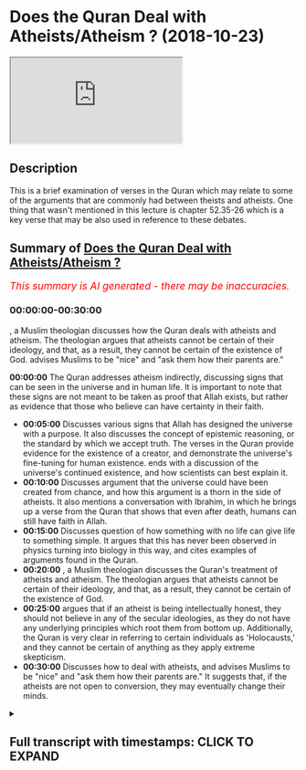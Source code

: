 # Does the Quran Deal with Atheists/Atheism ? (2018-10-23)

<iframe loading='lazy' allow='autoplay' src='https://www.youtube.com/embed/Ld8WACThegs'></iframe>

## Description

This is a brief examination of verses in the Quran which may relate to some of the arguments that are commonly had between theists and atheists. One thing that wasn't mentioned in this lecture is chapter 52.35-26 which is a key verse that may be also used in reference to these debates.

## Summary of [Does the Quran Deal with Atheists/Atheism ?](https://www.youtube.com/watch?v=Ld8WACThegs)

*<span style="color:red; font-size:125%">This summary is AI generated - there may be inaccuracies</span>. [](/)*

### <a onclick="modifyYTiframeseektime('0')">00:00:00-00:30:00</a>

, a Muslim theologian discusses how the Quran deals with atheists and atheism. The theologian argues that atheists cannot be certain of their ideology, and that, as a result, they cannot be certain of the existence of God.  advises Muslims to be "nice" and "ask them how their parents are."

**<a onclick="modifyYTiframeseektime('0')">00:00:00</a>** The Quran addresses atheism indirectly, discussing signs that can be seen in the universe and in human life. It is important to note that these signs are not meant to be taken as proof that Allah exists, but rather as evidence that those who believe can have certainty in their faith.

* **<a onclick="modifyYTiframeseektime('300')">00:05:00</a>** Discusses various signs that Allah has designed the universe with a purpose. It also discusses the concept of epistemic reasoning, or the standard by which we accept truth. The verses in the Quran provide evidence for the existence of a creator, and demonstrate the universe's fine-tuning for human existence.  ends with a discussion of the universe's continued existence, and how scientists can best explain it.
* **<a onclick="modifyYTiframeseektime('600')">00:10:00</a>** Discusses argument that the universe could have been created from chance, and how this argument is a thorn in the side of atheists. It also mentions a conversation with Ibrahim, in which he brings up a verse from the Quran that shows that even after death, humans can still have faith in Allah.
* **<a onclick="modifyYTiframeseektime('900')">00:15:00</a>** Discusses question of how something with no life can give life to something simple. It argues that this has never been observed in physics turning into biology in this way, and cites examples of arguments found in the Quran.
* **<a onclick="modifyYTiframeseektime('1200')">00:20:00</a>** , a Muslim theologian discusses the Quran's treatment of atheists and atheism. The theologian argues that atheists cannot be certain of their ideology, and that, as a result, they cannot be certain of the existence of God.
* **<a onclick="modifyYTiframeseektime('1500')">00:25:00</a>** argues that if an atheist is being intellectually honest, they should not believe in any of the secular ideologies, as they do not have any underlying principles which root them from bottom up. Additionally, the Quran is very clear in referring to certain individuals as 'Holocausts,' and they cannot be certain of anything as they apply extreme skepticism.
* **<a onclick="modifyYTiframeseektime('1800')">00:30:00</a>** Discusses how to deal with atheists, and advises Muslims to be "nice" and "ask them how their parents are." It suggests that, if the atheists are not open to conversion, they may eventually change their minds.

<details><summary><h2>Full transcript with timestamps: CLICK TO EXPAND</h2></summary>

<a onclick="modifyYTiframeseektime('0')">0:00:00</a> I will let him initiate on your regime  
<a onclick="modifyYTiframeseektime('8')">0:00:08</a> bismillah man you know him  
<a onclick="modifyYTiframeseektime('12')">0:00:12</a> huh me  
<a onclick="modifyYTiframeseektime('13')">0:00:13</a> [Music]  
<a onclick="modifyYTiframeseektime('16')">0:00:16</a> Johnse Nikita wa min allahi allah Z's in  
<a onclick="modifyYTiframeseektime('20')">0:00:20</a> hockey in he somehow art even of dieting  
<a onclick="modifyYTiframeseektime('29')">0:00:29</a> in a fearful  
<a onclick="modifyYTiframeseektime('33')">0:00:33</a> [Music]  
<a onclick="modifyYTiframeseektime('37')">0:00:37</a> I'm assuming  
<a onclick="modifyYTiframeseektime('42')">0:00:42</a> but in our economy in what in a Finland  
<a onclick="modifyYTiframeseektime('52')">0:00:52</a> even  
<a onclick="modifyYTiframeseektime('56')">0:00:56</a> John Allah whom unisom  
<a onclick="modifyYTiframeseektime('61')">0:01:01</a> mm-hmm  
<a onclick="modifyYTiframeseektime('63')">0:01:03</a> ah having a party huh ah terrific  
<a onclick="modifyYTiframeseektime('70')">0:01:10</a> what else refer to me till cotton law in  
<a onclick="modifyYTiframeseektime('79')">0:01:19</a> a true Harley come in hot Fabiana  
<a onclick="modifyYTiframeseektime('84')">0:01:24</a> Haditha hmm you know usually when we do  
<a onclick="modifyYTiframeseektime('94')">0:01:34</a> debates with atheists when we talk to  
<a onclick="modifyYTiframeseektime('99')">0:01:39</a> atheists we use very mechanical  
<a onclick="modifyYTiframeseektime('102')">0:01:42</a> reasoning sometimes and we we're going  
<a onclick="modifyYTiframeseektime('104')">0:01:44</a> to straight arguments you know we're  
<a onclick="modifyYTiframeseektime('107')">0:01:47</a> going to cosmological argument  
<a onclick="modifyYTiframeseektime('109')">0:01:49</a> teleological argument fine-tuning  
<a onclick="modifyYTiframeseektime('111')">0:01:51</a> argument contingency argument  
<a onclick="modifyYTiframeseektime('113')">0:01:53</a> ontological argument and we're just  
<a onclick="modifyYTiframeseektime('117')">0:01:57</a> hoping wait give them one argument after  
<a onclick="modifyYTiframeseektime('120')">0:02:00</a> the other and hope and wait to see how  
<a onclick="modifyYTiframeseektime('122')">0:02:02</a> they will respond to the arguments and  
<a onclick="modifyYTiframeseektime('123')">0:02:03</a> to be honest with you from my experience  
<a onclick="modifyYTiframeseektime('126')">0:02:06</a> sometimes it can be quite positive not  
<a onclick="modifyYTiframeseektime('129')">0:02:09</a> to say that these arguments are not good  
<a onclick="modifyYTiframeseektime('131')">0:02:11</a> arguments now these arguments are not  
<a onclick="modifyYTiframeseektime('134')">0:02:14</a> effective arguments or even that those  
<a onclick="modifyYTiframeseektime('137')">0:02:17</a> arguments are not true arguments but the  
<a onclick="modifyYTiframeseektime('141')">0:02:21</a> point is this is that what I've noticed  
<a onclick="modifyYTiframeseektime('143')">0:02:23</a> is I've been paying more attention to  
<a onclick="modifyYTiframeseektime('145')">0:02:25</a> the Quran and how the Quran whether  
<a onclick="modifyYTiframeseektime('149')">0:02:29</a> directly or indirectly addresses atheism  
<a onclick="modifyYTiframeseektime('156')">0:02:36</a> now I don't think it's fair to say that  
<a onclick="modifyYTiframeseektime('159')">0:02:39</a> the Quran specifies or addresses  
<a onclick="modifyYTiframeseektime('163')">0:02:43</a> atheists in any part of the Quran why  
<a onclick="modifyYTiframeseektime('167')">0:02:47</a> how comes when the Quran addresses  
<a onclick="modifyYTiframeseektime('170')">0:02:50</a> Christians Jews Muslims and people  
<a onclick="modifyYTiframeseektime('173')">0:02:53</a> directly how comes a loss of hannover  
<a onclick="modifyYTiframeseektime('176')">0:02:56</a> Allah does not choose atheists and talk  
<a onclick="modifyYTiframeseektime('178')">0:02:58</a> to them because they don't they claim  
<a onclick="modifyYTiframeseektime('180')">0:03:00</a> not to believe in him so it's not  
<a onclick="modifyYTiframeseektime('183')">0:03:03</a> something which jani they would pay  
<a onclick="modifyYTiframeseektime('186')">0:03:06</a> particular attention to so Allah  
<a onclick="modifyYTiframeseektime('189')">0:03:09</a> Subhanahu WA Ta'ala is far above and  
<a onclick="modifyYTiframeseektime('192')">0:03:12</a> beyond  
<a onclick="modifyYTiframeseektime('194')">0:03:14</a> lowering himself to that kind of a  
<a onclick="modifyYTiframeseektime('198')">0:03:18</a> discourse so instead of looking at where  
<a onclick="modifyYTiframeseektime('204')">0:03:24</a> in the Quran atheists are addressed  
<a onclick="modifyYTiframeseektime('208')">0:03:28</a> because I can tell you they're not  
<a onclick="modifyYTiframeseektime('209')">0:03:29</a> addressed in the second person at all in  
<a onclick="modifyYTiframeseektime('212')">0:03:32</a> the Quran I looked at in the Quran where  
<a onclick="modifyYTiframeseektime('218')">0:03:38</a> atheism maybe indirectly address and I  
<a onclick="modifyYTiframeseektime('221')">0:03:41</a> thought about these ayats that I've just  
<a onclick="modifyYTiframeseektime('223')">0:03:43</a> recited this isn't sort of the jet here  
<a onclick="modifyYTiframeseektime('226')">0:03:46</a> chapter 45 of the Quran and I just  
<a onclick="modifyYTiframeseektime('230')">0:03:50</a> wanted to spend a little bit of time  
<a onclick="modifyYTiframeseektime('234')">0:03:54</a> going through some of those verses  
<a onclick="modifyYTiframeseektime('236')">0:03:56</a> because they're quite interesting so  
<a onclick="modifyYTiframeseektime('240')">0:04:00</a> allah subhanaw taala says in Nephi  
<a onclick="modifyYTiframeseektime('244')">0:04:04</a> similar to a lot Lyautey in limit  
<a onclick="modifyYTiframeseektime('246')">0:04:06</a> meaning that for surely in the heavens  
<a onclick="modifyYTiframeseektime('250')">0:04:10</a> in the earth there are signs for those  
<a onclick="modifyYTiframeseektime('255')">0:04:15</a> who believe what are these signs  
<a onclick="modifyYTiframeseektime('262')">0:04:22</a> so Allah continues he says well he Hulka  
<a onclick="modifyYTiframeseektime('265')">0:04:25</a> come and in your own creation when I a  
<a onclick="modifyYTiframeseektime('268')">0:04:28</a> both women dead but him and whatever  
<a onclick="modifyYTiframeseektime('272')">0:04:32</a> creatures are scattered around the earth  
<a onclick="modifyYTiframeseektime('276')">0:04:36</a> area to nikomia P noon there are signs  
<a onclick="modifyYTiframeseektime('279')">0:04:39</a> for those individuals who have certainty  
<a onclick="modifyYTiframeseektime('282')">0:04:42</a> yakeen work till I feel alien aha and  
<a onclick="modifyYTiframeseektime('287')">0:04:47</a> the alteration of day and night  
<a onclick="modifyYTiframeseektime('294')">0:04:54</a> celestial a Leo in the heart is  
<a onclick="modifyYTiframeseektime('295')">0:04:55</a> important and I'll come to in a second  
<a onclick="modifyYTiframeseektime('297')">0:04:57</a> because we're going from the biological  
<a onclick="modifyYTiframeseektime('299')">0:04:59</a> to the cosmological and I want you to  
<a onclick="modifyYTiframeseektime('302')">0:05:02</a> bear that in mind okay when I enter a  
<a onclick="modifyYTiframeseektime('305')">0:05:05</a> lot - mie mie risk and what Allah has  
<a onclick="modifyYTiframeseektime('308')">0:05:08</a> sent down from the heavens from  
<a onclick="modifyYTiframeseektime('310')">0:05:10</a> provision for a heavy hill of the body  
<a onclick="modifyYTiframeseektime('314')">0:05:14</a> motya so he raised the earth after his  
<a onclick="modifyYTiframeseektime('317')">0:05:17</a> death was a three Fria and the  
<a onclick="modifyYTiframeseektime('319')">0:05:19</a> alternating winds I add two new home in  
<a onclick="modifyYTiframeseektime('324')">0:05:24</a> yah Kiran this this time the operational  
<a onclick="modifyYTiframeseektime('326')">0:05:26</a> word here is yaki loon  
<a onclick="modifyYTiframeseektime('327')">0:05:27</a> there are signs for those individuals  
<a onclick="modifyYTiframeseektime('329')">0:05:29</a> who have Aqil intelligence intellect  
<a onclick="modifyYTiframeseektime('336')">0:05:36</a> till care to law these are the signs of  
<a onclick="modifyYTiframeseektime('339')">0:05:39</a> allah net through holly cable Huck we  
<a onclick="modifyYTiframeseektime('343')">0:05:43</a> narrate them to you in truth and this is  
<a onclick="modifyYTiframeseektime('346')">0:05:46</a> a very powerful part of the vessel Allah  
<a onclick="modifyYTiframeseektime('349')">0:05:49</a> Allah is very powerful  
<a onclick="modifyYTiframeseektime('350')">0:05:50</a> ferbiere hadith so after what speech  
<a onclick="modifyYTiframeseektime('354')">0:05:54</a> after Allah bad Allah well IIT human  
<a onclick="modifyYTiframeseektime('358')">0:05:58</a> wound after what speech after Allah and  
<a onclick="modifyYTiframeseektime('362')">0:06:02</a> his signs will they believe now this  
<a onclick="modifyYTiframeseektime('366')">0:06:06</a> really struck me because its reasoning  
<a onclick="modifyYTiframeseektime('370')">0:06:10</a> to what you call epistemic reasoning now  
<a onclick="modifyYTiframeseektime('374')">0:06:14</a> what do I mean by this is the question  
<a onclick="modifyYTiframeseektime('376')">0:06:16</a> is what standard of truth are you going  
<a onclick="modifyYTiframeseektime('381')">0:06:21</a> to accept because people believe in  
<a onclick="modifyYTiframeseektime('386')">0:06:26</a> things on a daily basis we have beliefs  
<a onclick="modifyYTiframeseektime('389')">0:06:29</a> philosophers use the word belief to  
<a onclick="modifyYTiframeseektime('394')">0:06:34</a> reference our thoughts and it's  
<a onclick="modifyYTiframeseektime('397')">0:06:37</a> correspondence with reality this is  
<a onclick="modifyYTiframeseektime('399')">0:06:39</a> believe this is what Bertrand Russell  
<a onclick="modifyYTiframeseektime('400')">0:06:40</a> wrote in his book the problems with  
<a onclick="modifyYTiframeseektime('402')">0:06:42</a> philosophies everyone has some kind of  
<a onclick="modifyYTiframeseektime('405')">0:06:45</a> belief it can be true belief and it can  
<a onclick="modifyYTiframeseektime('407')">0:06:47</a> be false belief it does not necessarily  
<a onclick="modifyYTiframeseektime('409')">0:06:49</a> mean that if you have belief that you  
<a onclick="modifyYTiframeseektime('413')">0:06:53</a> must be a religious person for example  
<a onclick="modifyYTiframeseektime('415')">0:06:55</a> or someone who is who believes in  
<a onclick="modifyYTiframeseektime('417')">0:06:57</a> metaphysical realities the verses though  
<a onclick="modifyYTiframeseektime('421')">0:07:01</a> are very powerful because they reference  
<a onclick="modifyYTiframeseektime('424')">0:07:04</a> teleological realities what does this  
<a onclick="modifyYTiframeseektime('427')">0:07:07</a> mean they reference the fact that Allah  
<a onclick="modifyYTiframeseektime('432')">0:07:12</a> subhana WA Ta'ala has created things and  
<a onclick="modifyYTiframeseektime('434')">0:07:14</a> he has made them he has tailored them to  
<a onclick="modifyYTiframeseektime('439')">0:07:19</a> human use in other words not only is the  
<a onclick="modifyYTiframeseektime('444')">0:07:24</a> universe find tuned  
<a onclick="modifyYTiframeseektime('446')">0:07:26</a> fine-tuned for human existence which is  
<a onclick="modifyYTiframeseektime('452')">0:07:32</a> an argument very much used by every  
<a onclick="modifyYTiframeseektime('455')">0:07:35</a> theist that wants to argue their case is  
<a onclick="modifyYTiframeseektime('457')">0:07:37</a> one of the most powerful arguments  
<a onclick="modifyYTiframeseektime('460')">0:07:40</a> not only is that the case though but the  
<a onclick="modifyYTiframeseektime('465')">0:07:45</a> things that the universe exhibits are  
<a onclick="modifyYTiframeseektime('468')">0:07:48</a> useful to the living creatures within  
<a onclick="modifyYTiframeseektime('473')">0:07:53</a> them so there is a reciprocal  
<a onclick="modifyYTiframeseektime('476')">0:07:56</a> relationship between the biological  
<a onclick="modifyYTiframeseektime('478')">0:07:58</a> living creatures and the cosmological  
<a onclick="modifyYTiframeseektime('482')">0:08:02</a> inanimate celestial bodies Allah is  
<a onclick="modifyYTiframeseektime('488')">0:08:08</a> showing us look alternating winds look  
<a onclick="modifyYTiframeseektime('490')">0:08:10</a> at this all of these things how can you  
<a onclick="modifyYTiframeseektime('492')">0:08:12</a> explain this and Allah he says something  
<a onclick="modifyYTiframeseektime('495')">0:08:15</a> beautiful and another verse he says  
<a onclick="modifyYTiframeseektime('498')">0:08:18</a> Allah Allah the acid I could lay in  
<a onclick="modifyYTiframeseektime('500')">0:08:20</a> Holika Oh Hulk life is to Christ he is  
<a onclick="modifyYTiframeseektime('505')">0:08:25</a> the one who perfected everything in the  
<a onclick="modifyYTiframeseektime('511')">0:08:31</a> creation and this means to say look at  
<a onclick="modifyYTiframeseektime('518')">0:08:38</a> it look at the creation number one point  
<a onclick="modifyYTiframeseektime('522')">0:08:42</a> number one the fact that the creation  
<a onclick="modifyYTiframeseektime('526')">0:08:46</a> exists and is maintained how is this  
<a onclick="modifyYTiframeseektime('531')">0:08:51</a> explained how can this best be explained  
<a onclick="modifyYTiframeseektime('536')">0:08:56</a> now the complexity of the universe is  
<a onclick="modifyYTiframeseektime('538')">0:08:58</a> not just the first thing we can cite  
<a onclick="modifyYTiframeseektime('540')">0:09:00</a> because someone said well complexity  
<a onclick="modifyYTiframeseektime('541')">0:09:01</a> depends on your definition of complex we  
<a onclick="modifyYTiframeseektime('545')">0:09:05</a> will say the order exhibited in the  
<a onclick="modifyYTiframeseektime('551')">0:09:11</a> universe and this is what the officer on  
<a onclick="modifyYTiframeseektime('555')">0:09:15</a> say of this verse then is on the order  
<a onclick="modifyYTiframeseektime('561')">0:09:21</a> of the universe and the fact that there  
<a onclick="modifyYTiframeseektime('567')">0:09:27</a> is a harmonious relationship between  
<a onclick="modifyYTiframeseektime('570')">0:09:30</a> different aspects of the universe such  
<a onclick="modifyYTiframeseektime('572')">0:09:32</a> that and this is an important point the  
<a onclick="modifyYTiframeseektime('575')">0:09:35</a> universe continues to exist underline  
<a onclick="modifyYTiframeseektime('578')">0:09:38</a> this point the universe continues to  
<a onclick="modifyYTiframeseektime('580')">0:09:40</a> exist this is the question that needs to  
<a onclick="modifyYTiframeseektime('585')">0:09:45</a> be asked in other words how comes the  
<a onclick="modifyYTiframeseektime('589')">0:09:49</a> universe continues to exist  
<a onclick="modifyYTiframeseektime('592')">0:09:52</a> how can we best explain the fact that  
<a onclick="modifyYTiframeseektime('596')">0:09:56</a> the universe continues to exist because  
<a onclick="modifyYTiframeseektime('600')">0:10:00</a> we know from physics and other  
<a onclick="modifyYTiframeseektime('604')">0:10:04</a> disciplines and this is actually almost  
<a onclick="modifyYTiframeseektime('608')">0:10:08</a> concise is almost agreed-upon from all  
<a onclick="modifyYTiframeseektime('610')">0:10:10</a> sides that the chances of the universe  
<a onclick="modifyYTiframeseektime('617')">0:10:17</a> existing from chance are literally zero  
<a onclick="modifyYTiframeseektime('621')">0:10:21</a> and obviously Martin Rees has written a  
<a onclick="modifyYTiframeseektime('623')">0:10:23</a> book just six numbers many different  
<a onclick="modifyYTiframeseektime('626')">0:10:26</a> things have been written on this which  
<a onclick="modifyYTiframeseektime('628')">0:10:28</a> show literally that the forces of the  
<a onclick="modifyYTiframeseektime('632')">0:10:32</a> universe the gravitational force the  
<a onclick="modifyYTiframeseektime('635')">0:10:35</a> electromagnetic force the strong nuclear  
<a onclick="modifyYTiframeseektime('638')">0:10:38</a> force the weak nuclear force had these  
<a onclick="modifyYTiframeseektime('640')">0:10:40</a> things been adjusted even in a minor way  
<a onclick="modifyYTiframeseektime('648')">0:10:48</a> the universe would not continue to exist  
<a onclick="modifyYTiframeseektime('652')">0:10:52</a> because the fine-tuning argument is that  
<a onclick="modifyYTiframeseektime('655')">0:10:55</a> the universe allows life to exist and  
<a onclick="modifyYTiframeseektime('659')">0:10:59</a> there is a very narrow life permitting  
<a onclick="modifyYTiframeseektime('662')">0:11:02</a> range and that had any of those things  
<a onclick="modifyYTiframeseektime('667')">0:11:07</a> that I had aforementioned been any  
<a onclick="modifyYTiframeseektime('668')">0:11:08</a> different then the universe simply  
<a onclick="modifyYTiframeseektime('671')">0:11:11</a> wouldn't exist and there would be no  
<a onclick="modifyYTiframeseektime('673')">0:11:13</a> life on the universe so there are two  
<a onclick="modifyYTiframeseektime('675')">0:11:15</a> things to question why does the universe  
<a onclick="modifyYTiframeseektime('678')">0:11:18</a> continue to exist  
<a onclick="modifyYTiframeseektime('679')">0:11:19</a> despite the chances of it not existing  
<a onclick="modifyYTiframeseektime('686')">0:11:26</a> being Infanta stably small and how could  
<a onclick="modifyYTiframeseektime('690')">0:11:30</a> and why does the universe allow life to  
<a onclick="modifyYTiframeseektime('693')">0:11:33</a> exist now these are the classical  
<a onclick="modifyYTiframeseektime('695')">0:11:35</a> arguments that we use and this is more  
<a onclick="modifyYTiframeseektime('698')">0:11:38</a> like the fine-tuning argument but it is  
<a onclick="modifyYTiframeseektime('701')">0:11:41</a> connected to the Quranic discourse it is  
<a onclick="modifyYTiframeseektime('705')">0:11:45</a> connected to the Quranic discourse  
<a onclick="modifyYTiframeseektime('707')">0:11:47</a> because the question is how can you best  
<a onclick="modifyYTiframeseektime('712')">0:11:52</a> explain this now Allah it takes more  
<a onclick="modifyYTiframeseektime('717')">0:11:57</a> faith to believe that the universe came  
<a onclick="modifyYTiframeseektime('722')">0:12:02</a> from chance than it does to believe  
<a onclick="modifyYTiframeseektime('725')">0:12:05</a> that there was some intelligence behind  
<a onclick="modifyYTiframeseektime('727')">0:12:07</a> it let me tell you something I've spent  
<a onclick="modifyYTiframeseektime('731')">0:12:11</a> a lot of time reading books on this  
<a onclick="modifyYTiframeseektime('734')">0:12:14</a> topic and to be honest with you the most  
<a onclick="modifyYTiframeseektime('738')">0:12:18</a> I would say powerful or I wouldn't even  
<a onclick="modifyYTiframeseektime('742')">0:12:22</a> call it that to be honest with you  
<a onclick="modifyYTiframeseektime('744')">0:12:24</a> but the most vehement opposition to this  
<a onclick="modifyYTiframeseektime('749')">0:12:29</a> kind of argument comes from a man called  
<a onclick="modifyYTiframeseektime('750')">0:12:30</a> David Hume now he was a philosopher  
<a onclick="modifyYTiframeseektime('753')">0:12:33</a> Scottish philosopher and he said but  
<a onclick="modifyYTiframeseektime('755')">0:12:35</a> hold on this is was his argument and by  
<a onclick="modifyYTiframeseektime('757')">0:12:37</a> the way he is one of the heavyweights of  
<a onclick="modifyYTiframeseektime('760')">0:12:40</a> the Enlightenment period so we're not  
<a onclick="modifyYTiframeseektime('761')">0:12:41</a> talking about Richard Dawkins and  
<a onclick="modifyYTiframeseektime('764')">0:12:44</a> Christopher Hitchens which literally  
<a onclick="modifyYTiframeseektime('766')">0:12:46</a> would be little boys in the school of  
<a onclick="modifyYTiframeseektime('768')">0:12:48</a> David Hume little boys little boys we're  
<a onclick="modifyYTiframeseektime('771')">0:12:51</a> talking about David Hume himself so what  
<a onclick="modifyYTiframeseektime('775')">0:12:55</a> did he say how did he how did he confute  
<a onclick="modifyYTiframeseektime('777')">0:12:57</a> to this hypothesis he said look he said  
<a onclick="modifyYTiframeseektime('781')">0:13:01</a> yeah I understand what you're saying but  
<a onclick="modifyYTiframeseektime('784')">0:13:04</a> the universe could have been created  
<a onclick="modifyYTiframeseektime('785')">0:13:05</a> from chance and then he realized what he  
<a onclick="modifyYTiframeseektime('789')">0:13:09</a> was saying was a little bit far-fetched  
<a onclick="modifyYTiframeseektime('790')">0:13:10</a> and he said and even if it wasn't  
<a onclick="modifyYTiframeseektime('793')">0:13:13</a> created by chance how can you make a  
<a onclick="modifyYTiframeseektime('796')">0:13:16</a> logical leap and say that God is the one  
<a onclick="modifyYTiframeseektime('799')">0:13:19</a> who intelligently designed the universe  
<a onclick="modifyYTiframeseektime('802')">0:13:22</a> okay fine you don't need to call him God  
<a onclick="modifyYTiframeseektime('804')">0:13:24</a> call him whatever you want the entity  
<a onclick="modifyYTiframeseektime('806')">0:13:26</a> the thing you still have a problem here  
<a onclick="modifyYTiframeseektime('809')">0:13:29</a> then he said but then how can you  
<a onclick="modifyYTiframeseektime('812')">0:13:32</a> explain the evil in the world you say  
<a onclick="modifyYTiframeseektime('816')">0:13:36</a> listen we're not talking about morals  
<a onclick="modifyYTiframeseektime('817')">0:13:37</a> here we're talking about organization  
<a onclick="modifyYTiframeseektime('820')">0:13:40</a> and physics and laws of nature so really  
<a onclick="modifyYTiframeseektime('825')">0:13:45</a> and truly and to be honest with you even  
<a onclick="modifyYTiframeseektime('826')">0:13:46</a> David Hume was refuted by his  
<a onclick="modifyYTiframeseektime('830')">0:13:50</a> contemporaries on this this is a thorn  
<a onclick="modifyYTiframeseektime('833')">0:13:53</a> in the side of this is this argument  
<a onclick="modifyYTiframeseektime('837')">0:13:57</a> here it says very simple I can look at  
<a onclick="modifyYTiframeseektime('839')">0:13:59</a> the design subhanAllah very simple look  
<a onclick="modifyYTiframeseektime('841')">0:14:01</a> Fallujah Russell Harriman photo go look  
<a onclick="modifyYTiframeseektime('844')">0:14:04</a> again do you see any gaps in creation do  
<a onclick="modifyYTiframeseektime('847')">0:14:07</a> you see any this is a very simple  
<a onclick="modifyYTiframeseektime('849')">0:14:09</a> argument but as one which is well is a  
<a onclick="modifyYTiframeseektime('852')">0:14:12</a> thorn in the side of atheists and they  
<a onclick="modifyYTiframeseektime('856')">0:14:16</a> cannot deal with it  
<a onclick="modifyYTiframeseektime('858')">0:14:18</a> now this is one thing another thing  
<a onclick="modifyYTiframeseektime('862')">0:14:22</a> which is interesting  
<a onclick="modifyYTiframeseektime('864')">0:14:24</a> allah subhanaw taala says in the Quran  
<a onclick="modifyYTiframeseektime('866')">0:14:26</a> by the album starship kafir tech Varun  
<a onclick="modifyYTiframeseektime('869')">0:14:29</a> I've been learning Akuma yeah so Mayumi  
<a onclick="modifyYTiframeseektime('877')">0:14:37</a> - come here come some money later on he  
<a onclick="modifyYTiframeseektime('883')">0:14:43</a> says how can you disbelieve in Allah  
<a onclick="modifyYTiframeseektime('885')">0:14:45</a> when he when you were dead and he  
<a onclick="modifyYTiframeseektime('888')">0:14:48</a> brought you to life and well I had a  
<a onclick="modifyYTiframeseektime('890')">0:14:50</a> conversation with Ibrahim yesterday and  
<a onclick="modifyYTiframeseektime('892')">0:14:52</a> he brought this to my attention because  
<a onclick="modifyYTiframeseektime('894')">0:14:54</a> I'm trying to bring forward some  
<a onclick="modifyYTiframeseektime('895')">0:14:55</a> interesting chronic arguments and he was  
<a onclick="modifyYTiframeseektime('898')">0:14:58</a> saying look at this verse it shows and  
<a onclick="modifyYTiframeseektime('902')">0:15:02</a> this is true subhanAllah  
<a onclick="modifyYTiframeseektime('903')">0:15:03</a> it shows except another premise here you  
<a onclick="modifyYTiframeseektime('907')">0:15:07</a> were a dead lifeless and life was given  
<a onclick="modifyYTiframeseektime('909')">0:15:09</a> to you now the question is where does  
<a onclick="modifyYTiframeseektime('911')">0:15:11</a> life come from can something which is  
<a onclick="modifyYTiframeseektime('914')">0:15:14</a> lifeless endow something else with life  
<a onclick="modifyYTiframeseektime('917')">0:15:17</a> or is it necessary for something which  
<a onclick="modifyYTiframeseektime('921')">0:15:21</a> has life to give life this is the  
<a onclick="modifyYTiframeseektime('923')">0:15:23</a> question now we're not going to go into  
<a onclick="modifyYTiframeseektime('926')">0:15:26</a> a bo Genesis which is something these  
<a onclick="modifyYTiframeseektime('929')">0:15:29</a> some chemists and some biologists talk  
<a onclick="modifyYTiframeseektime('932')">0:15:32</a> about because rbo Genesis is unproven  
<a onclick="modifyYTiframeseektime('936')">0:15:36</a> it's speculative and there are so many  
<a onclick="modifyYTiframeseektime('938')">0:15:38</a> theories and this idea that chemistry  
<a onclick="modifyYTiframeseektime('940')">0:15:40</a> became biology really in a nutshell  
<a onclick="modifyYTiframeseektime('942')">0:15:42</a> chemistry somehow became bad we don't  
<a onclick="modifyYTiframeseektime('943')">0:15:43</a> know how it happened we're looking at  
<a onclick="modifyYTiframeseektime('945')">0:15:45</a> the fossil records in RNA in the DNA but  
<a onclick="modifyYTiframeseektime('947')">0:15:47</a> we don't know how it happened but just  
<a onclick="modifyYTiframeseektime('948')">0:15:48</a> it happened somehow allow you what the  
<a onclick="modifyYTiframeseektime('955')">0:15:55</a> hell is this  
<a onclick="modifyYTiframeseektime('957')">0:15:57</a> you see what kind of pseudoscience is  
<a onclick="modifyYTiframeseektime('958')">0:15:58</a> this what kind of pseudoscience is this  
<a onclick="modifyYTiframeseektime('961')">0:16:01</a> I lost power tireless in the Quran as I  
<a onclick="modifyYTiframeseektime('964')">0:16:04</a> had to whom cause somehow I see when I  
<a onclick="modifyYTiframeseektime('968')">0:16:08</a> have not let them see the creation of  
<a onclick="modifyYTiframeseektime('970')">0:16:10</a> the heavens and the earth they weren't  
<a onclick="modifyYTiframeseektime('972')">0:16:12</a> there witnessing the creation of the  
<a onclick="modifyYTiframeseektime('973')">0:16:13</a> heavens in here we had some fun this  
<a onclick="modifyYTiframeseektime('976')">0:16:16</a> morning with Ibraheem we were talking  
<a onclick="modifyYTiframeseektime('977')">0:16:17</a> about this well I this complex of when  
<a onclick="modifyYTiframeseektime('980')">0:16:20</a> you know when the man comes will I  
<a onclick="modifyYTiframeseektime('983')">0:16:23</a> assign pseudo scientific approach just  
<a onclick="modifyYTiframeseektime('985')">0:16:25</a> someone comes with a laboratory jacket  
<a onclick="modifyYTiframeseektime('987')">0:16:27</a> just because he represents science he  
<a onclick="modifyYTiframeseektime('989')">0:16:29</a> says yes we have an idea of when the you  
<a onclick="modifyYTiframeseektime('991')">0:16:31</a> know  
<a onclick="modifyYTiframeseektime('991')">0:16:31</a> started and this and this and they  
<a onclick="modifyYTiframeseektime('993')">0:16:33</a> change the idea from the bit from this  
<a onclick="modifyYTiframeseektime('995')">0:16:35</a> from the static state theory to Big Bang  
<a onclick="modifyYTiframeseektime('997')">0:16:37</a> and this and they keep change again you  
<a onclick="modifyYTiframeseektime('999')">0:16:39</a> say yeah we changed our mind on it but  
<a onclick="modifyYTiframeseektime('1000')">0:16:40</a> we're still working on it as if they  
<a onclick="modifyYTiframeseektime('1002')">0:16:42</a> really know exactly what's happening  
<a onclick="modifyYTiframeseektime('1004')">0:16:44</a> it's a thirteen point nine billion years  
<a onclick="modifyYTiframeseektime('1006')">0:16:46</a> ago as if they can see exactly what's  
<a onclick="modifyYTiframeseektime('1007')">0:16:47</a> going on and four billion years ago  
<a onclick="modifyYTiframeseektime('1010')">0:16:50</a> before the earth was created they can  
<a onclick="modifyYTiframeseektime('1011')">0:16:51</a> see everything but putting that to the  
<a onclick="modifyYTiframeseektime('1014')">0:16:54</a> side the question is how could something  
<a onclick="modifyYTiframeseektime('1018')">0:16:58</a> with no life give something give life to  
<a onclick="modifyYTiframeseektime('1022')">0:17:02</a> something simple  
<a onclick="modifyYTiframeseektime('1024')">0:17:04</a> have we ever observed physics turning  
<a onclick="modifyYTiframeseektime('1027')">0:17:07</a> into biology in this way inanimate  
<a onclick="modifyYTiframeseektime('1030')">0:17:10</a> objects turning into objects animate  
<a onclick="modifyYTiframeseektime('1033')">0:17:13</a> life objects we don't see this this is  
<a onclick="modifyYTiframeseektime('1036')">0:17:16</a> kind of theories that seriously they are  
<a onclick="modifyYTiframeseektime('1039')">0:17:19</a> desperate clutching at straws and then  
<a onclick="modifyYTiframeseektime('1043')">0:17:23</a> they'll cite Darwinian evolution and say  
<a onclick="modifyYTiframeseektime('1045')">0:17:25</a> look but we know now see okay for the  
<a onclick="modifyYTiframeseektime('1048')">0:17:28</a> sake of argument you're you're right  
<a onclick="modifyYTiframeseektime('1050')">0:17:30</a> what's Darwinian evolution which is on  
<a onclick="modifyYTiframeseektime('1052')">0:17:32</a> biology got anything to do with physics  
<a onclick="modifyYTiframeseektime('1054')">0:17:34</a> la Hulk was summarize you allowed a  
<a onclick="modifyYTiframeseektime('1055')">0:17:35</a> quorum and Hulk in nests I lost power  
<a onclick="modifyYTiframeseektime('1060')">0:17:40</a> that certainly the creation of the  
<a onclick="modifyYTiframeseektime('1063')">0:17:43</a> heavens and the earth is bigger than the  
<a onclick="modifyYTiframeseektime('1065')">0:17:45</a> creation of the human being so let's  
<a onclick="modifyYTiframeseektime('1068')">0:17:48</a> start was the big in them we can go  
<a onclick="modifyYTiframeseektime('1069')">0:17:49</a> micro let's talk macro and then we can  
<a onclick="modifyYTiframeseektime('1070')">0:17:50</a> go micro Darwinian evolution doesn't  
<a onclick="modifyYTiframeseektime('1074')">0:17:54</a> help you because it doesn't have  
<a onclick="modifyYTiframeseektime('1075')">0:17:55</a> anything to do with physics right so  
<a onclick="modifyYTiframeseektime('1081')">0:18:01</a> proving God is not what we were aiming  
<a onclick="modifyYTiframeseektime('1084')">0:18:04</a> to do because we as Muslims believe that  
<a onclick="modifyYTiframeseektime('1086')">0:18:06</a> you're born with a Coulomb olu olu the  
<a onclick="modifyYTiframeseektime('1088')">0:18:08</a> new LaDonna facility every moment  
<a onclick="modifyYTiframeseektime('1090')">0:18:10</a> everyone who is born is born in a  
<a onclick="modifyYTiframeseektime('1091')">0:18:11</a> predisposition to believe in God but  
<a onclick="modifyYTiframeseektime('1095')">0:18:15</a> here's what I will say is that if you do  
<a onclick="modifyYTiframeseektime('1096')">0:18:16</a> one action if you do one rationality as  
<a onclick="modifyYTiframeseektime('1099')">0:18:19</a> the Quran says uses the word yep in and  
<a onclick="modifyYTiframeseektime('1103')">0:18:23</a> it uses the word Akal and it uses the  
<a onclick="modifyYTiframeseektime('1106')">0:18:26</a> word European Apple and amen  
<a onclick="modifyYTiframeseektime('1110')">0:18:30</a> these are the things that you will get  
<a onclick="modifyYTiframeseektime('1113')">0:18:33</a> from looking at the creation with  
<a onclick="modifyYTiframeseektime('1114')">0:18:34</a> sincerity whether you are a philosopher  
<a onclick="modifyYTiframeseektime('1117')">0:18:37</a> or a physicist or a common man looking  
<a onclick="modifyYTiframeseektime('1120')">0:18:40</a> at the sky and the stars should lead you  
<a onclick="modifyYTiframeseektime('1122')">0:18:42</a> to Allah that's it  
<a onclick="modifyYTiframeseektime('1124')">0:18:44</a> should be that it should be as simple as  
<a onclick="modifyYTiframeseektime('1126')">0:18:46</a> this now we'll continue and say play  
<a onclick="modifyYTiframeseektime('1134')">0:18:54</a> someone may argue and David Hume did  
<a onclick="modifyYTiframeseektime('1136')">0:18:56</a> argue this he said okay and you know you  
<a onclick="modifyYTiframeseektime('1138')">0:18:58</a> can see his ramblings were like even  
<a onclick="modifyYTiframeseektime('1139')">0:18:59</a> though he's a massive philosopher he  
<a onclick="modifyYTiframeseektime('1141')">0:19:01</a> said how do you know is one God it could  
<a onclick="modifyYTiframeseektime('1143')">0:19:03</a> be more than one creator that created  
<a onclick="modifyYTiframeseektime('1145')">0:19:05</a> this universe and these things pipe the  
<a onclick="modifyYTiframeseektime('1149')">0:19:09</a> Koran has three interesting verses one  
<a onclick="modifyYTiframeseektime('1151')">0:19:11</a> and surah al-isra  
<a onclick="modifyYTiframeseektime('1152')">0:19:12</a> one in surah al-anbiya and one in surah  
<a onclick="modifyYTiframeseektime('1155')">0:19:15</a> till mu'minin which explains to us why  
<a onclick="modifyYTiframeseektime('1158')">0:19:18</a> it's a beautiful logic wow these are  
<a onclick="modifyYTiframeseektime('1160')">0:19:20</a> beautiful logical arguments the best you  
<a onclick="modifyYTiframeseektime('1162')">0:19:22</a> don't need to go anywhere else except  
<a onclick="modifyYTiframeseektime('1164')">0:19:24</a> for the Quran everything is there all  
<a onclick="modifyYTiframeseektime('1165')">0:19:25</a> the arguments are there why it's  
<a onclick="modifyYTiframeseektime('1168')">0:19:28</a> necessarily true that it has to be one  
<a onclick="modifyYTiframeseektime('1170')">0:19:30</a> God Allah Ta'ala says hello Kenema who  
<a onclick="modifyYTiframeseektime('1175')">0:19:35</a> Ali hatun chaotic Walloon even libertà  
<a onclick="modifyYTiframeseektime('1179')">0:19:39</a> ho lalr she Sibylla if there were many  
<a onclick="modifyYTiframeseektime('1181')">0:19:41</a> gods with him as you say then they would  
<a onclick="modifyYTiframeseektime('1184')">0:19:44</a> have all been competing to the arch in  
<a onclick="modifyYTiframeseektime('1187')">0:19:47</a> other words some of us here would say  
<a onclick="modifyYTiframeseektime('1188')">0:19:48</a> they would be trying to get closer to  
<a onclick="modifyYTiframeseektime('1190')">0:19:50</a> allah and other mafia children say they  
<a onclick="modifyYTiframeseektime('1192')">0:19:52</a> would be competing in strength installer  
<a onclick="modifyYTiframeseektime('1195')">0:19:55</a> to mock me known it says la la banda  
<a onclick="modifyYTiframeseektime('1198')">0:19:58</a> whom allah but they would have been  
<a onclick="modifyYTiframeseektime('1200')">0:20:00</a> competing with each other ie the two  
<a onclick="modifyYTiframeseektime('1202')">0:20:02</a> gods and in surah al-anbiya it says that  
<a onclick="modifyYTiframeseektime('1206')">0:20:06</a> the heavens and earth life as a data  
<a onclick="modifyYTiframeseektime('1208')">0:20:08</a> they would have been destroyed now  
<a onclick="modifyYTiframeseektime('1210')">0:20:10</a> here's the point there are three things  
<a onclick="modifyYTiframeseektime('1213')">0:20:13</a> which have to be unitary and cannot be  
<a onclick="modifyYTiframeseektime('1216')">0:20:16</a> many one of them is creative ability or  
<a onclick="modifyYTiframeseektime('1222')">0:20:22</a> control of the creation number two is  
<a onclick="modifyYTiframeseektime('1224')">0:20:24</a> will a rather and number three is power  
<a onclick="modifyYTiframeseektime('1228')">0:20:28</a> now let me give you an example of this  
<a onclick="modifyYTiframeseektime('1230')">0:20:30</a> easily yeah if you have two individuals  
<a onclick="modifyYTiframeseektime('1233')">0:20:33</a> or you have two entities that claim to  
<a onclick="modifyYTiframeseektime('1235')">0:20:35</a> be God you have three choices either  
<a onclick="modifyYTiframeseektime('1238')">0:20:38</a> they will fight each other they will  
<a onclick="modifyYTiframeseektime('1240')">0:20:40</a> fight each other and they were both it  
<a onclick="modifyYTiframeseektime('1244')">0:20:44</a> will be like a draw a stalemate in which  
<a onclick="modifyYTiframeseektime('1246')">0:20:46</a> case we will say how can you be God all  
<a onclick="modifyYTiframeseektime('1248')">0:20:48</a> powerful and both of you are cannot beat  
<a onclick="modifyYTiframeseektime('1251')">0:20:51</a> the other one right option two  
<a onclick="modifyYTiframeseektime('1255')">0:20:55</a> they will compromise with each other  
<a onclick="modifyYTiframeseektime('1257')">0:20:57</a> democratically say listen you have  
<a onclick="modifyYTiframeseektime('1258')">0:20:58</a> Monday I will rule on Tuesday you know  
<a onclick="modifyYTiframeseektime('1261')">0:21:01</a> we'll share the Dominion and if this was  
<a onclick="modifyYTiframeseektime('1265')">0:21:05</a> the case it implies weakness because why  
<a onclick="modifyYTiframeseektime('1267')">0:21:07</a> do you need to compromise as an  
<a onclick="modifyYTiframeseektime('1268')">0:21:08</a> all-powerful creator and the third thing  
<a onclick="modifyYTiframeseektime('1272')">0:21:12</a> which is the obvious one the third thing  
<a onclick="modifyYTiframeseektime('1275')">0:21:15</a> which is the obvious one is that one  
<a onclick="modifyYTiframeseektime('1276')">0:21:16</a> will prevail over the other and if this  
<a onclick="modifyYTiframeseektime('1278')">0:21:18</a> is the case then that one which prevails  
<a onclick="modifyYTiframeseektime('1281')">0:21:21</a> over the other is the powerful one is  
<a onclick="modifyYTiframeseektime('1285')">0:21:25</a> the god and the one who's been  
<a onclick="modifyYTiframeseektime('1287')">0:21:27</a> subordinated is the is the subjugate in  
<a onclick="modifyYTiframeseektime('1290')">0:21:30</a> this case they're subjected one so here  
<a onclick="modifyYTiframeseektime('1293')">0:21:33</a> it's very simple it's necessarily true  
<a onclick="modifyYTiframeseektime('1296')">0:21:36</a> because of the fact that there cannot be  
<a onclick="modifyYTiframeseektime('1300')">0:21:40</a> multiple wills there cannot be multiple  
<a onclick="modifyYTiframeseektime('1303')">0:21:43</a> creative capacities and they cannot be  
<a onclick="modifyYTiframeseektime('1305')">0:21:45</a> more than one all-powerful entity and by  
<a onclick="modifyYTiframeseektime('1308')">0:21:48</a> the way this completely bunk is the  
<a onclick="modifyYTiframeseektime('1309')">0:21:49</a> Trinity completely destroys the Trinity  
<a onclick="modifyYTiframeseektime('1312')">0:21:52</a> if you want an easy way to destroy the  
<a onclick="modifyYTiframeseektime('1313')">0:21:53</a> Trinity of the Christians this is the  
<a onclick="modifyYTiframeseektime('1315')">0:21:55</a> one of the best logical ways they say  
<a onclick="modifyYTiframeseektime('1317')">0:21:57</a> that all three are God but that they all  
<a onclick="modifyYTiframeseektime('1321')">0:22:01</a> you unified in the Trinity right that  
<a onclick="modifyYTiframeseektime('1324')">0:22:04</a> Jesus is God that the Father is God the  
<a onclick="modifyYTiframeseektime('1326')">0:22:06</a> Holy Spirit is God if that is the case  
<a onclick="modifyYTiframeseektime('1328')">0:22:08</a> is jesus all-powerful yes he is is the  
<a onclick="modifyYTiframeseektime('1331')">0:22:11</a> father all-powerful yes he is if they go  
<a onclick="modifyYTiframeseektime('1334')">0:22:14</a> against each other who's going to win in  
<a onclick="modifyYTiframeseektime('1335')">0:22:15</a> a fight you know how he put it  
<a onclick="modifyYTiframeseektime('1337')">0:22:17</a> how are they going to draw no no they're  
<a onclick="modifyYTiframeseektime('1341')">0:22:21</a> not going to draw who would fight who  
<a onclick="modifyYTiframeseektime('1343')">0:22:23</a> would win Jesus or the Father come on  
<a onclick="modifyYTiframeseektime('1346')">0:22:26</a> ask the Christian if Jesus will  
<a onclick="modifyYTiframeseektime('1350')">0:22:30</a> something and the father will something  
<a onclick="modifyYTiframeseektime('1353')">0:22:33</a> and they are different because they're  
<a onclick="modifyYTiframeseektime('1355')">0:22:35</a> two different persons even according to  
<a onclick="modifyYTiframeseektime('1356')">0:22:36</a> who's going to win if you say both of  
<a onclick="modifyYTiframeseektime('1360')">0:22:40</a> them will come together and compromise  
<a onclick="modifyYTiframeseektime('1361')">0:22:41</a> then they are both weak so this is a  
<a onclick="modifyYTiframeseektime('1365')">0:22:45</a> very interesting argument now finally I  
<a onclick="modifyYTiframeseektime('1368')">0:22:48</a> wanted to talk about something else now  
<a onclick="modifyYTiframeseektime('1369')">0:22:49</a> someone will say well these are all very  
<a onclick="modifyYTiframeseektime('1371')">0:22:51</a> fine logical arguments these all very  
<a onclick="modifyYTiframeseektime('1373')">0:22:53</a> fine logical arguments but they will  
<a onclick="modifyYTiframeseektime('1377')">0:22:57</a> argue we don't want to be religious  
<a onclick="modifyYTiframeseektime('1382')">0:23:02</a> we've had enough of religion look at  
<a onclick="modifyYTiframeseektime('1384')">0:23:04</a> what Legion has done to society and  
<a onclick="modifyYTiframeseektime('1386')">0:23:06</a> these things we don't want to believe in  
<a onclick="modifyYTiframeseektime('1388')">0:23:08</a> God  
<a onclick="modifyYTiframeseektime('1388')">0:23:08</a> say okay no problem don't believe in God  
<a onclick="modifyYTiframeseektime('1390')">0:23:10</a> we'll see what happens don't yeah and  
<a onclick="modifyYTiframeseektime('1393')">0:23:13</a> don't you don't have to argue say no  
<a onclick="modifyYTiframeseektime('1394')">0:23:14</a> problem yeah mellow wash it to him do  
<a onclick="modifyYTiframeseektime('1397')">0:23:17</a> what you want  
<a onclick="modifyYTiframeseektime('1398')">0:23:18</a> come on Cheryl you owe me no my share  
<a onclick="modifyYTiframeseektime('1399')">0:23:19</a> for yuck for whoever wants to come  
<a onclick="modifyYTiframeseektime('1400')">0:23:20</a> believe whoever wants you can just  
<a onclick="modifyYTiframeseektime('1401')">0:23:21</a> believe we believe that if you have been  
<a onclick="modifyYTiframeseektime('1403')">0:23:23</a> given the error message and you deny it  
<a onclick="modifyYTiframeseektime('1405')">0:23:25</a> then you will go to the Hellfire and you  
<a onclick="modifyYTiframeseektime('1407')">0:23:27</a> burn forever actually that's what will  
<a onclick="modifyYTiframeseektime('1409')">0:23:29</a> happen to you and you know there's only  
<a onclick="modifyYTiframeseektime('1410')">0:23:30</a> one way of finding out when we die we're  
<a onclick="modifyYTiframeseektime('1412')">0:23:32</a> going to find out what Carlo in here  
<a onclick="modifyYTiframeseektime('1414')">0:23:34</a> Allah hyah - not done yet no more - Ana  
<a onclick="modifyYTiframeseektime('1415')">0:23:35</a> here why you looking at in a way that  
<a onclick="modifyYTiframeseektime('1418')">0:23:38</a> they say is only our life of this world  
<a onclick="modifyYTiframeseektime('1421')">0:23:41</a> we're going to live and die and only the  
<a onclick="modifyYTiframeseektime('1423')">0:23:43</a> time will will destroy us oh man a  
<a onclick="modifyYTiframeseektime('1428')">0:23:48</a> Humvee that like a Milan what kind of  
<a onclick="modifyYTiframeseektime('1429')">0:23:49</a> knowledge they have this in whom Aleya  
<a onclick="modifyYTiframeseektime('1431')">0:23:51</a> unknown they only guess and will lie  
<a onclick="modifyYTiframeseektime('1436')">0:23:56</a> atheists can only be uncertain it's  
<a onclick="modifyYTiframeseektime('1439')">0:23:59</a> actually necessary part of their  
<a onclick="modifyYTiframeseektime('1441')">0:24:01</a> ideology they can never be certain of  
<a onclick="modifyYTiframeseektime('1443')">0:24:03</a> their ideology that's why actually if  
<a onclick="modifyYTiframeseektime('1444')">0:24:04</a> even if you look at what they describe  
<a onclick="modifyYTiframeseektime('1446')">0:24:06</a> themselves as they describes themselves  
<a onclick="modifyYTiframeseektime('1447')">0:24:07</a> for those who know negative atheists  
<a onclick="modifyYTiframeseektime('1450')">0:24:10</a> they don't have any positive arguments  
<a onclick="modifyYTiframeseektime('1452')">0:24:12</a> against the existence of God some of  
<a onclick="modifyYTiframeseektime('1453')">0:24:13</a> them do say the problem of evil like  
<a onclick="modifyYTiframeseektime('1455')">0:24:15</a> David Hume or whatever but the majority  
<a onclick="modifyYTiframeseektime('1457')">0:24:17</a> of them say no actually no we just  
<a onclick="modifyYTiframeseektime('1459')">0:24:19</a> thought I'm not convinced with the  
<a onclick="modifyYTiframeseektime('1460')">0:24:20</a> evidences now I will say to them if  
<a onclick="modifyYTiframeseektime('1462')">0:24:22</a> you're not convinced with the evidence  
<a onclick="modifyYTiframeseektime('1463')">0:24:23</a> is fine no problem don't believe in God  
<a onclick="modifyYTiframeseektime('1465')">0:24:25</a> we'll see what happens after we die no  
<a onclick="modifyYTiframeseektime('1466')">0:24:26</a> problem no problem but I will say to the  
<a onclick="modifyYTiframeseektime('1469')">0:24:29</a> Atheist this for example if that atheist  
<a onclick="modifyYTiframeseektime('1473')">0:24:33</a> decides to embrace another secular  
<a onclick="modifyYTiframeseektime('1475')">0:24:35</a> ideology and this is why it was useful  
<a onclick="modifyYTiframeseektime('1478')">0:24:38</a> during the liberalism and feminism  
<a onclick="modifyYTiframeseektime('1479')">0:24:39</a> discussion before I'm doing this one  
<a onclick="modifyYTiframeseektime('1481')">0:24:41</a> because if they say I'm not a I'm not a  
<a onclick="modifyYTiframeseektime('1484')">0:24:44</a> religious person but I'm a FEMINIST yes  
<a onclick="modifyYTiframeseektime('1486')">0:24:46</a> I'm a feminist or I am a liberal say  
<a onclick="modifyYTiframeseektime('1489')">0:24:49</a> listen you believe in liberalism so yeah  
<a onclick="modifyYTiframeseektime('1491')">0:24:51</a> so you've la you've left the  
<a onclick="modifyYTiframeseektime('1494')">0:24:54</a> cosmological argument which is a  
<a onclick="modifyYTiframeseektime('1496')">0:24:56</a> deductive argument you've left the  
<a onclick="modifyYTiframeseektime('1498')">0:24:58</a> fine-tuning argument which the chances  
<a onclick="modifyYTiframeseektime('1502')">0:25:02</a> of you know leaving it it's tantamount  
<a onclick="modifyYTiframeseektime('1503')">0:25:03</a> to literally saying that the probability  
<a onclick="modifyYTiframeseektime('1505')">0:25:05</a> of the universe coming coming about is a  
<a onclick="modifyYTiframeseektime('1508')">0:25:08</a> zero but I'll accept this you've left  
<a onclick="modifyYTiframeseektime('1510')">0:25:10</a> all of those strong arguments as first  
<a onclick="modifyYTiframeseektime('1513')">0:25:13</a> principle arguments and now you're going  
<a onclick="modifyYTiframeseektime('1517')">0:25:17</a> to feminism and liberalism which don't  
<a onclick="modifyYTiframeseektime('1519')">0:25:19</a> even have arguments like this they don't  
<a onclick="modifyYTiframeseektime('1522')">0:25:22</a> there is no equivalent of the  
<a onclick="modifyYTiframeseektime('1524')">0:25:24</a> cosmological argument to prove  
<a onclick="modifyYTiframeseektime('1526')">0:25:26</a> liberalism there is no equivalent of the  
<a onclick="modifyYTiframeseektime('1529')">0:25:29</a> teleological fine-tuning argument to  
<a onclick="modifyYTiframeseektime('1531')">0:25:31</a> prove feminism therefore if were being  
<a onclick="modifyYTiframeseektime('1534')">0:25:34</a> epistemologically honest you should not  
<a onclick="modifyYTiframeseektime('1536')">0:25:36</a> believe in any of those secular  
<a onclick="modifyYTiframeseektime('1537')">0:25:37</a> ideologies and some people actually went  
<a onclick="modifyYTiframeseektime('1541')">0:25:41</a> down that line  
<a onclick="modifyYTiframeseektime('1542')">0:25:42</a> they call themselves post modernists  
<a onclick="modifyYTiframeseektime('1544')">0:25:44</a> Nietzsche is a very interesting example  
<a onclick="modifyYTiframeseektime('1549')">0:25:49</a> he wrote books he said you know I don't  
<a onclick="modifyYTiframeseektime('1551')">0:25:51</a> believe in any of this I didn't even  
<a onclick="modifyYTiframeseektime('1552')">0:25:52</a> believe in science he was skeptical of  
<a onclick="modifyYTiframeseektime('1554')">0:25:54</a> everything but that is an honest  
<a onclick="modifyYTiframeseektime('1556')">0:25:56</a> approach to the skeptical extremism that  
<a onclick="modifyYTiframeseektime('1559')">0:25:59</a> he believed that's that's how it should  
<a onclick="modifyYTiframeseektime('1560')">0:26:00</a> be every atheist should be like  
<a onclick="modifyYTiframeseektime('1562')">0:26:02</a> Nietzsche if they're being  
<a onclick="modifyYTiframeseektime('1563')">0:26:03</a> intellectually honest they should read  
<a onclick="modifyYTiframeseektime('1566')">0:26:06</a> the books of Nietzsche and be like him  
<a onclick="modifyYTiframeseektime('1568')">0:26:08</a> who by the way he went mad at the end of  
<a onclick="modifyYTiframeseektime('1570')">0:26:10</a> his life and he went to a doctor even  
<a onclick="modifyYTiframeseektime('1572')">0:26:12</a> though he did not believe in and he was  
<a onclick="modifyYTiframeseektime('1574')">0:26:14</a> skeptical of science but the point is  
<a onclick="modifyYTiframeseektime('1577')">0:26:17</a> this the point is if that is your  
<a onclick="modifyYTiframeseektime('1583')">0:26:23</a> standard of truth that you're going to  
<a onclick="modifyYTiframeseektime('1585')">0:26:25</a> leave all these things is abductive and  
<a onclick="modifyYTiframeseektime('1586')">0:26:26</a> inductive and deductive arguments which  
<a onclick="modifyYTiframeseektime('1589')">0:26:29</a> really do for atheists and non assists  
<a onclick="modifyYTiframeseektime('1593')">0:26:33</a> constitute yeah a solid framework for  
<a onclick="modifyYTiframeseektime('1599')">0:26:39</a> believing anything from first principles  
<a onclick="modifyYTiframeseektime('1602')">0:26:42</a> then you should leave everything else in  
<a onclick="modifyYTiframeseektime('1606')">0:26:46</a> terms of belief if an atheist says I'm  
<a onclick="modifyYTiframeseektime('1610')">0:26:50</a> an atheist but do you believe in this  
<a onclick="modifyYTiframeseektime('1611')">0:26:51</a> and if they start spouting more moral  
<a onclick="modifyYTiframeseektime('1613')">0:26:53</a> things and say yeah I believe this was  
<a onclick="modifyYTiframeseektime('1614')">0:26:54</a> morally incorrect and you shouldn't do  
<a onclick="modifyYTiframeseektime('1616')">0:26:56</a> this you shouldn't where is your moral  
<a onclick="modifyYTiframeseektime('1618')">0:26:58</a> Anchorage where is your objective moral  
<a onclick="modifyYTiframeseektime('1621')">0:27:01</a> Anchorage where'd you get your morals  
<a onclick="modifyYTiframeseektime('1622')">0:27:02</a> from well how can you even justify  
<a onclick="modifyYTiframeseektime('1625')">0:27:05</a> anything you've used such a skeptical  
<a onclick="modifyYTiframeseektime('1628')">0:27:08</a> method to deny the arguments for the  
<a onclick="modifyYTiframeseektime('1631')">0:27:11</a> existence of God we expect you to use  
<a onclick="modifyYTiframeseektime('1634')">0:27:14</a> that same skepticism for everything else  
<a onclick="modifyYTiframeseektime('1637')">0:27:17</a> in your life and if you use that same  
<a onclick="modifyYTiframeseektime('1642')">0:27:22</a> skepticism for everything else in your  
<a onclick="modifyYTiframeseektime('1644')">0:27:24</a> life you will simply have nothing you  
<a onclick="modifyYTiframeseektime('1647')">0:27:27</a> will simply believe in nothing you  
<a onclick="modifyYTiframeseektime('1651')">0:27:31</a> cannot be a feminist and believe in  
<a onclick="modifyYTiframeseektime('1655')">0:27:35</a> feminism  
<a onclick="modifyYTiframeseektime('1656')">0:27:36</a> if you are an atheist that rejects these  
<a onclick="modifyYTiframeseektime('1659')">0:27:39</a> arguments because feminism as we've  
<a onclick="modifyYTiframeseektime('1662')">0:27:42</a> discussed does not have any underlying  
<a onclick="modifyYTiframeseektime('1664')">0:27:44</a> principles which which root it from  
<a onclick="modifyYTiframeseektime('1667')">0:27:47</a> bottom up  
<a onclick="modifyYTiframeseektime('1668')">0:27:48</a> same thing with liberalism same thing  
<a onclick="modifyYTiframeseektime('1670')">0:27:50</a> with communism they all have attempts  
<a onclick="modifyYTiframeseektime('1673')">0:27:53</a> bison they don't have anything solid  
<a onclick="modifyYTiframeseektime('1675')">0:27:55</a> certainly not as solid as the  
<a onclick="modifyYTiframeseektime('1677')">0:27:57</a> cosmological so here the point is this  
<a onclick="modifyYTiframeseektime('1679')">0:27:59</a> the Quran is very clear  
<a onclick="modifyYTiframeseektime('1681')">0:28:01</a> it says I'm Julio cumin ye Shaitan I'm  
<a onclick="modifyYTiframeseektime('1684')">0:28:04</a> whom la lagune what they created from  
<a onclick="modifyYTiframeseektime('1685')">0:28:05</a> nothing or what they themselves the  
<a onclick="modifyYTiframeseektime('1688')">0:28:08</a> creators of themselves  
<a onclick="modifyYTiframeseektime('1689')">0:28:09</a> I'm Holocaust am i right uh ballet opine  
<a onclick="modifyYTiframeseektime('1692')">0:28:12</a> on did they are they the ones who  
<a onclick="modifyYTiframeseektime('1693')">0:28:13</a> created the heavens in the earth they  
<a onclick="modifyYTiframeseektime('1695')">0:28:15</a> have no certainty the whenever Allah  
<a onclick="modifyYTiframeseektime('1699')">0:28:19</a> describes these individuals he always  
<a onclick="modifyYTiframeseektime('1702')">0:28:22</a> describes four powers a beautiful  
<a onclick="modifyYTiframeseektime('1703')">0:28:23</a> premise they can never be certain  
<a onclick="modifyYTiframeseektime('1705')">0:28:25</a> because they apply an X key as extreme  
<a onclick="modifyYTiframeseektime('1708')">0:28:28</a> skepticism they might as well deny  
<a onclick="modifyYTiframeseektime('1710')">0:28:30</a> themselves as Nietzsche did say I don't  
<a onclick="modifyYTiframeseektime('1712')">0:28:32</a> exist I don't I don't actually exist the  
<a onclick="modifyYTiframeseektime('1715')">0:28:35</a> self than me I don't I don't know how do  
<a onclick="modifyYTiframeseektime('1718')">0:28:38</a> I know use the same philosophical  
<a onclick="modifyYTiframeseektime('1720')">0:28:40</a> inquiry no I don't know actually the  
<a onclick="modifyYTiframeseektime('1722')">0:28:42</a> chances of me not being here is so yeah  
<a onclick="modifyYTiframeseektime('1724')">0:28:44</a> there is a chance why don't you use the  
<a onclick="modifyYTiframeseektime('1725')">0:28:45</a> same belief and the same method of  
<a onclick="modifyYTiframeseektime('1728')">0:28:48</a> inquiry because if you do it you will  
<a onclick="modifyYTiframeseektime('1731')">0:28:51</a> deny yourself you'll deny everything so  
<a onclick="modifyYTiframeseektime('1736')">0:28:56</a> with that in Charla I will conclude I  
<a onclick="modifyYTiframeseektime('1739')">0:28:59</a> will conclude with what allah subhanaw  
<a onclick="modifyYTiframeseektime('1741')">0:29:01</a> taala he said because what a lost plant  
<a onclick="modifyYTiframeseektime('1745')">0:29:05</a> I said is quite powerful in referencing  
<a onclick="modifyYTiframeseektime('1748')">0:29:08</a> the fact that really scientific inquiry  
<a onclick="modifyYTiframeseektime('1752')">0:29:12</a> although it's very important and we  
<a onclick="modifyYTiframeseektime('1754')">0:29:14</a> respect it and everything  
<a onclick="modifyYTiframeseektime('1755')">0:29:15</a> especially as it regards to knowing what  
<a onclick="modifyYTiframeseektime('1758')">0:29:18</a> happened before in terms of and this is  
<a onclick="modifyYTiframeseektime('1760')">0:29:20</a> a big thing for people's their evolution  
<a onclick="modifyYTiframeseektime('1763')">0:29:23</a> evolution evolution is something of the  
<a onclick="modifyYTiframeseektime('1767')">0:29:27</a> part is actually history a scientific  
<a onclick="modifyYTiframeseektime('1770')">0:29:30</a> history they have to trace even this is  
<a onclick="modifyYTiframeseektime('1773')">0:29:33</a> Richard Dawkins he said you know we have  
<a onclick="modifyYTiframeseektime('1774')">0:29:34</a> to slap we're detectives we're bringing  
<a onclick="modifyYTiframeseektime('1775')">0:29:35</a> all the things together we're trying to  
<a onclick="modifyYTiframeseektime('1776')">0:29:36</a> find out what happened babe you did not  
<a onclick="modifyYTiframeseektime('1780')">0:29:40</a> witness this you did not see species  
<a onclick="modifyYTiframeseektime('1784')">0:29:44</a> moving into other species or become  
<a onclick="modifyYTiframeseektime('1786')">0:29:46</a> another speech you have not seen this  
<a onclick="modifyYTiframeseektime('1788')">0:29:48</a> yet the atheist for the most part will  
<a onclick="modifyYTiframeseektime('1791')">0:29:51</a> be ardent evolutionist yes I believe and  
<a onclick="modifyYTiframeseektime('1793')">0:29:53</a> even but you did not see this and the  
<a onclick="modifyYTiframeseektime('1796')">0:29:56</a> theory of evolution continues to change  
<a onclick="modifyYTiframeseektime('1799')">0:29:59</a> so Allah says Mashhad to whom Hulka sama  
<a onclick="modifyYTiframeseektime('1802')">0:30:02</a> yt-alert I have not allowed them to  
<a onclick="modifyYTiframeseektime('1808')">0:30:08</a> witness the creation of the heavens and  
<a onclick="modifyYTiframeseektime('1810')">0:30:10</a> the earth well a whole Quran for Sam and  
<a onclick="modifyYTiframeseektime('1812')">0:30:12</a> not the creation of themselves now this  
<a onclick="modifyYTiframeseektime('1816')">0:30:16</a> is very powerful they have not seen  
<a onclick="modifyYTiframeseektime('1821')">0:30:21</a> things that they believe in as almost  
<a onclick="modifyYTiframeseektime('1826')">0:30:26</a> anchor anchors yet they will use  
<a onclick="modifyYTiframeseektime('1831')">0:30:31</a> empirical arguments we have not seen  
<a onclick="modifyYTiframeseektime('1833')">0:30:33</a> good in these things  
<a onclick="modifyYTiframeseektime('1834')">0:30:34</a> to deny God so here when discussing with  
<a onclick="modifyYTiframeseektime('1839')">0:30:39</a> atheists sometimes or lie I think it is  
<a onclick="modifyYTiframeseektime('1841')">0:30:41</a> a psychological thing it's not it's no  
<a onclick="modifyYTiframeseektime('1843')">0:30:43</a> longer a an intellectual inquiry because  
<a onclick="modifyYTiframeseektime('1846')">0:30:46</a> if we look at if we do it's the claw of  
<a onclick="modifyYTiframeseektime('1848')">0:30:48</a> all of the philosophies that dealt with  
<a onclick="modifyYTiframeseektime('1850')">0:30:50</a> for example for yanny to the  
<a onclick="modifyYTiframeseektime('1852')">0:30:52</a> teleological argument or the fine-tuning  
<a onclick="modifyYTiframeseektime('1854')">0:30:54</a> argument you'll see that there's really  
<a onclick="modifyYTiframeseektime('1855')">0:30:55</a> weak arguments in opposition to these  
<a onclick="modifyYTiframeseektime('1858')">0:30:58</a> things and so it's not about  
<a onclick="modifyYTiframeseektime('1860')">0:31:00</a> intellectualism it's not really it's not  
<a onclick="modifyYTiframeseektime('1862')">0:31:02</a> it's about psychology  
<a onclick="modifyYTiframeseektime('1864')">0:31:04</a> it's about of what of the favors of  
<a onclick="modifyYTiframeseektime('1867')">0:31:07</a> allah subhanaw taala will you deny and  
<a onclick="modifyYTiframeseektime('1869')">0:31:09</a> so with atheists I think the best  
<a onclick="modifyYTiframeseektime('1871')">0:31:11</a> approach and this is after some time of  
<a onclick="modifyYTiframeseektime('1873')">0:31:13</a> debating with them and talking with them  
<a onclick="modifyYTiframeseektime('1874')">0:31:14</a> it has the chef said in the previous  
<a onclick="modifyYTiframeseektime('1876')">0:31:16</a> lecture just smile at them okay and  
<a onclick="modifyYTiframeseektime('1880')">0:31:20</a> maybe go and get some food with them and  
<a onclick="modifyYTiframeseektime('1882')">0:31:22</a> talk with them be nice with them ask  
<a onclick="modifyYTiframeseektime('1884')">0:31:24</a> them how their parents are and you never  
<a onclick="modifyYTiframeseektime('1886')">0:31:26</a> know they might they might change and  
<a onclick="modifyYTiframeseektime('1888')">0:31:28</a> become Muslim  
<a onclick="modifyYTiframeseektime('1889')">0:31:29</a> it's a hard luck  
</details>
